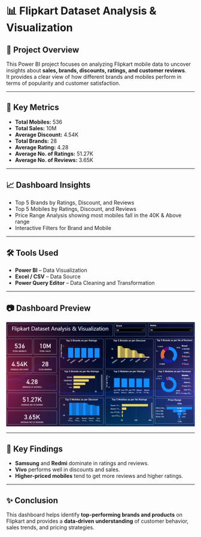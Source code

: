 # 📊 Flipkart Dataset Analysis & Visualization

## 🧾 Project Overview
This Power BI project focuses on analyzing Flipkart mobile data to uncover insights about **sales, brands, discounts, ratings, and customer reviews**.  
It provides a clear view of how different brands and mobiles perform in terms of popularity and customer satisfaction.

---

## 🧠 Key Metrics
- **Total Mobiles:** 536  
- **Total Sales:** 10M  
- **Average Discount:** 4.54K  
- **Total Brands:** 28  
- **Average Rating:** 4.28  
- **Average No. of Ratings:** 51.27K  
- **Average No. of Reviews:** 3.65K  

---

## 📈 Dashboard Insights
- Top 5 Brands by Ratings, Discount, and Reviews  
- Top 5 Mobiles by Ratings, Discount, and Reviews  
- Price Range Analysis showing most mobiles fall in the 40K & Above range  
- Interactive Filters for Brand and Mobile  

---

## 🛠️ Tools Used
- **Power BI** – Data Visualization  
- **Excel / CSV** – Data Source  
- **Power Query Editor** – Data Cleaning and Transformation  

---

## 📷 Dashboard Preview
![Flipkart Dashboard](https://github.com/samiksha29-patil/Flipkart-Dataset-Analysis-Visualization/blob/main/Flipkart.png)

---

## 📍 Key Findings
- **Samsung** and **Redmi** dominate in ratings and reviews.  
- **Vivo** performs well in discounts and sales.  
- **Higher-priced mobiles** tend to get more reviews and higher ratings.  

---

## ✨ Conclusion
This dashboard helps identify **top-performing brands and products** on Flipkart and provides a **data-driven understanding** of customer behavior, sales trends, and pricing strategies.
